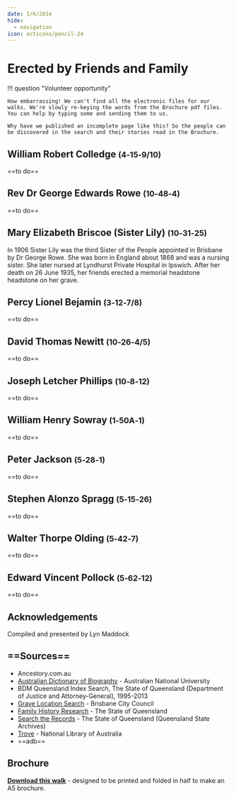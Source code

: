 ```yaml
---
date: 1/6/2014
hide:
  - navigation
icon: octicons/pencil-24
---
```


# Erected by Friends and Family

!!! question "Volunteer opportunity"

    How embarrassing! We can't find all the electronic files for our walks. We're slowly re-keying the words from the Brochure pdf files. You can help by typing some and sending them to us. 
    
    Why have we published an incomplete page like this? So the people can be discovered in the search and their stories read in the Brochure.

<!-- 

![](../assets/john-devoy-residence-1908.jpg){ width="70%" }  

*<small>[Devoy residence in Ashgrove, Brisbane, ca. 1908](http://onesearch.slq.qld.gov.au/permalink/f/1upgmng/slq_alma21218171470002061). The Devoy residence was in Three Mile Scrub Road (now Ashgrove Avenue), off Waterworks Road. John Devoy was the manager of Castlemaine Perkins. — State Library of Queensland.</small>*

-->

<!--
???+ directions "Directions" 

    Starting point
    Walking directions to first headstone... is the grave of...
    
    ![](../assets/404.png){ width="15%" }
-->

## William Robert Colledge <small>(4‑15‑9/10)</small>

==to do==

<!--
??? directions "Directions" 

    Walking directions to next headstone... is the grave of...
    
    ![](../assets/404.png){ width="15%" }
-->

## Rev Dr George Edwards Rowe <small>(10‑48‑4)</small>

==to do==

## Mary Elizabeth Briscoe (Sister Lily) <small>(10‑31‑25)</small>

In 1906 Sister Lily was the third Sister of the People appointed in Brisbane by Dr George Rowe. She was born in England about 1868 and was a nursing sister. She later nursed at Lyndhurst Private Hospital in Ipswich. After her death on 26 June 1935, her friends erected a memorial headstone headstone on her grave.

## Percy Lionel Bejamin <small>(3‑12‑7/8)</small>

==to do==

## David Thomas Newitt <small>(10‑26‑4/5)</small>

==to do==

## Joseph Letcher Phillips <small>(10‑8‑12)</small>

==to do==

## William Henry Sowray <small>(1‑50A‑1)</small>

==to do==

## Peter Jackson <small>(5‑28‑1)</small>

==to do==

## Stephen Alonzo Spragg <small>(5‑15‑26)</small>

==to do==

## Walter Thorpe Olding <small>(5‑42‑7)</small>

==to do==

## Edward Vincent Pollock <small>(5‑62‑12)</small>

==to do==


## Acknowledgements

Compiled and presented by Lyn Maddock

## ==Sources==

- Ancestory.com.au
- [Australian Dictionary of Biography](https://adb.anu.edu.au) - Australian National University
- BDM Queensland Index Search, The State of Queensland (Department of Justice and Attorney-General), 1995-2013
- [Grave Location Search](http://graves.brisbane.qld.gov.au) - Brisbane City Council
- [Family History Research](https://www.familyhistory.bdm.qld.gov.au) - The State of Queensland
- [Search the Records](https://www.qld.gov.au/recreation/arts/heritage/archives/search-the-records) - The State of Queensland (Queensland State Archives)
- [Trove](https://trove.nla.gov.au) - National Library of Australia
- ==adb==


<div class="noprint" markdown="1">

## Brochure

**[Download this walk](../assets/guides/erected-by-friends.pdf)** - designed to be printed and folded in half to make an A5 brochure.

</div>
